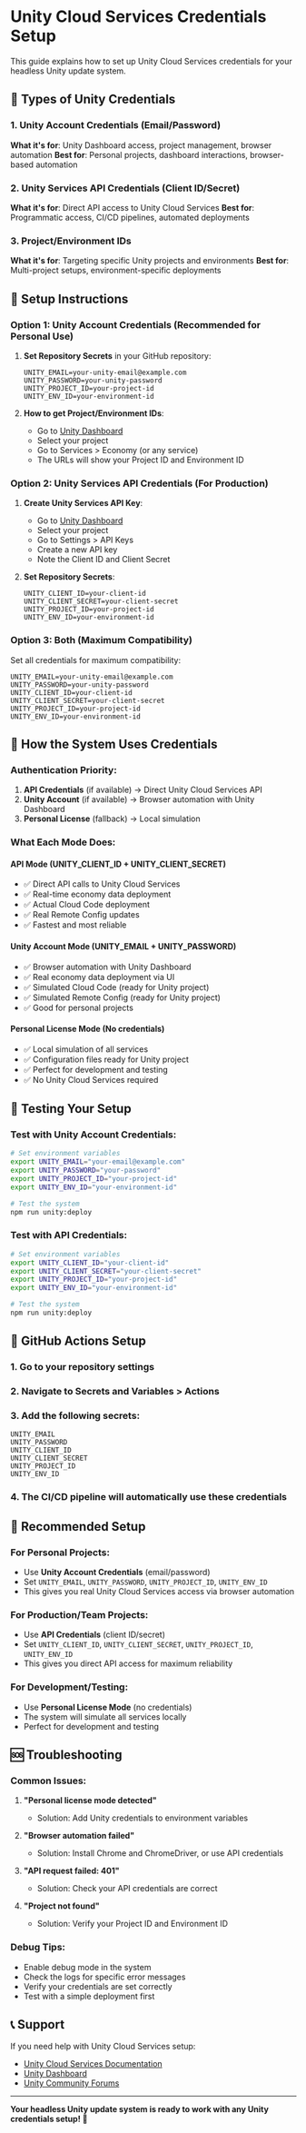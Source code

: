 # Unity Cloud Services Credentials Setup

This guide explains how to set up Unity Cloud Services credentials for your headless Unity update system.

## 🔑 Types of Unity Credentials

### 1. Unity Account Credentials (Email/Password)
**What it's for**: Unity Dashboard access, project management, browser automation
**Best for**: Personal projects, dashboard interactions, browser-based automation

### 2. Unity Services API Credentials (Client ID/Secret)
**What it's for**: Direct API access to Unity Cloud Services
**Best for**: Programmatic access, CI/CD pipelines, automated deployments

### 3. Project/Environment IDs
**What it's for**: Targeting specific Unity projects and environments
**Best for**: Multi-project setups, environment-specific deployments

## 🚀 Setup Instructions

### Option 1: Unity Account Credentials (Recommended for Personal Use)

1. **Set Repository Secrets** in your GitHub repository:
   ```
   UNITY_EMAIL=your-unity-email@example.com
   UNITY_PASSWORD=your-unity-password
   UNITY_PROJECT_ID=your-project-id
   UNITY_ENV_ID=your-environment-id
   ```

2. **How to get Project/Environment IDs**:
   - Go to [Unity Dashboard](https://dashboard.unity3d.com)
   - Select your project
   - Go to Services > Economy (or any service)
   - The URLs will show your Project ID and Environment ID

### Option 2: Unity Services API Credentials (For Production)

1. **Create Unity Services API Key**:
   - Go to [Unity Dashboard](https://dashboard.unity3d.com)
   - Select your project
   - Go to Settings > API Keys
   - Create a new API key
   - Note the Client ID and Client Secret

2. **Set Repository Secrets**:
   ```
   UNITY_CLIENT_ID=your-client-id
   UNITY_CLIENT_SECRET=your-client-secret
   UNITY_PROJECT_ID=your-project-id
   UNITY_ENV_ID=your-environment-id
   ```

### Option 3: Both (Maximum Compatibility)

Set all credentials for maximum compatibility:
```
UNITY_EMAIL=your-unity-email@example.com
UNITY_PASSWORD=your-unity-password
UNITY_CLIENT_ID=your-client-id
UNITY_CLIENT_SECRET=your-client-secret
UNITY_PROJECT_ID=your-project-id
UNITY_ENV_ID=your-environment-id
```

## 🔄 How the System Uses Credentials

### Authentication Priority:
1. **API Credentials** (if available) → Direct Unity Cloud Services API
2. **Unity Account** (if available) → Browser automation with Unity Dashboard
3. **Personal License** (fallback) → Local simulation

### What Each Mode Does:

#### API Mode (UNITY_CLIENT_ID + UNITY_CLIENT_SECRET)
- ✅ Direct API calls to Unity Cloud Services
- ✅ Real-time economy data deployment
- ✅ Actual Cloud Code deployment
- ✅ Real Remote Config updates
- ✅ Fastest and most reliable

#### Unity Account Mode (UNITY_EMAIL + UNITY_PASSWORD)
- ✅ Browser automation with Unity Dashboard
- ✅ Real economy data deployment via UI
- ✅ Simulated Cloud Code (ready for Unity project)
- ✅ Simulated Remote Config (ready for Unity project)
- ✅ Good for personal projects

#### Personal License Mode (No credentials)
- ✅ Local simulation of all services
- ✅ Configuration files ready for Unity project
- ✅ Perfect for development and testing
- ✅ No Unity Cloud Services required

## 🧪 Testing Your Setup

### Test with Unity Account Credentials:
```bash
# Set environment variables
export UNITY_EMAIL="your-email@example.com"
export UNITY_PASSWORD="your-password"
export UNITY_PROJECT_ID="your-project-id"
export UNITY_ENV_ID="your-environment-id"

# Test the system
npm run unity:deploy
```

### Test with API Credentials:
```bash
# Set environment variables
export UNITY_CLIENT_ID="your-client-id"
export UNITY_CLIENT_SECRET="your-client-secret"
export UNITY_PROJECT_ID="your-project-id"
export UNITY_ENV_ID="your-environment-id"

# Test the system
npm run unity:deploy
```

## 🔧 GitHub Actions Setup

### 1. Go to your repository settings
### 2. Navigate to Secrets and Variables > Actions
### 3. Add the following secrets:

```
UNITY_EMAIL
UNITY_PASSWORD
UNITY_CLIENT_ID
UNITY_CLIENT_SECRET
UNITY_PROJECT_ID
UNITY_ENV_ID
```

### 4. The CI/CD pipeline will automatically use these credentials

## 🎯 Recommended Setup

### For Personal Projects:
- Use **Unity Account Credentials** (email/password)
- Set `UNITY_EMAIL`, `UNITY_PASSWORD`, `UNITY_PROJECT_ID`, `UNITY_ENV_ID`
- This gives you real Unity Cloud Services access via browser automation

### For Production/Team Projects:
- Use **API Credentials** (client ID/secret)
- Set `UNITY_CLIENT_ID`, `UNITY_CLIENT_SECRET`, `UNITY_PROJECT_ID`, `UNITY_ENV_ID`
- This gives you direct API access for maximum reliability

### For Development/Testing:
- Use **Personal License Mode** (no credentials)
- The system will simulate all services locally
- Perfect for development and testing

## 🆘 Troubleshooting

### Common Issues:

1. **"Personal license mode detected"**
   - Solution: Add Unity credentials to environment variables

2. **"Browser automation failed"**
   - Solution: Install Chrome and ChromeDriver, or use API credentials

3. **"API request failed: 401"**
   - Solution: Check your API credentials are correct

4. **"Project not found"**
   - Solution: Verify your Project ID and Environment ID

### Debug Tips:
- Enable debug mode in the system
- Check the logs for specific error messages
- Verify your credentials are set correctly
- Test with a simple deployment first

## 📞 Support

If you need help with Unity Cloud Services setup:
- [Unity Cloud Services Documentation](https://docs.unity.com/cloud-services/)
- [Unity Dashboard](https://dashboard.unity3d.com)
- [Unity Community Forums](https://forum.unity.com/)

---

**Your headless Unity update system is ready to work with any Unity credentials setup! 🚀**
